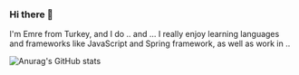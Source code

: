 ### Hi there 👋

I'm Emre from Turkey, and I do .. and ... I really enjoy learning languages and frameworks like JavaScript and Spring framework, as well as work in .. 







![Anurag's GitHub stats](https://github-readme-stats.vercel.app/api?username=emreblbl&hide=contribs,prs)
